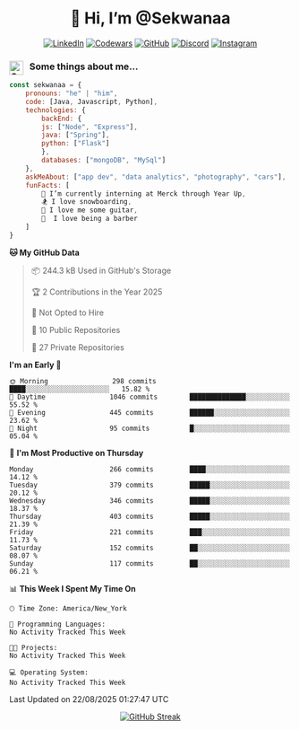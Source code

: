 <h1 align="center" style="font-size = 20px;">👋 Hi, I’m @Sekwanaa</h1>

<div align="center">
	
<a href="https://www.linkedin.com/in/chrisskchia/" target="blank">![LinkedIn](https://img.shields.io/badge/linkedin-%230077B5.svg?style=for-the-badge&logo=linkedin&logoColor=white)</a>
<a href="https://www.codewars.com/users/sekwanaa" target="blank">![Codewars](https://img.shields.io/badge/Codewars-B1361E?style=for-the-badge&logo=codewars&logoColor=grey)</a>
<a href="https://github.com/sekwanaa" target="blank">![GitHub](https://img.shields.io/badge/github-%23121011.svg?style=for-the-badge&logo=github&logoColor=white)</a>
<a href="https://discordapp.com/users/181891769414189056" target="blank">![Discord](https://img.shields.io/badge/Discord-%235865F2.svg?style=for-the-badge&logo=discord&logoColor=white)</a>
<a href="https://www.instagram.com/sekwanaa/" target="blank">![Instagram](https://img.shields.io/badge/Instagram-%23E4405F.svg?style=for-the-badge&logo=Instagram&logoColor=white)</a>

</div>

### <img align="left" alt="Coding" height="25" src="https://media.tenor.com/2aSuT7p_a_UAAAAi/peachcat-cat.gif"> &nbsp; Some things about me...

``` javascript
const sekwanaa = {
	pronouns: "he" | "him",
	code: [Java, Javascript, Python],
	technologies: {
		backEnd: {
		js: ["Node", "Express"],
		java: ["Spring"],
		python: ["Flask"]
		},
		databases: ["mongoDB", "MySql"]
	},
 	askMeAbout: ["app dev", "data analytics", "photography", "cars"],
 	funFacts: [
		🌱 I’m currently interning at Merck through Year Up,
		🏂 I love snowboarding,
		🎸 I love me some guitar,
		💈  I love being a barber
	]
}
```
<!--Github Stats-->

<!--START_SECTION:waka-->
**🐱 My GitHub Data** 

> 📦 244.3 kB Used in GitHub's Storage 
 > 
> 🏆 2 Contributions in the Year 2025
 > 
> 🚫 Not Opted to Hire
 > 
> 📜 10 Public Repositories 
 > 
> 🔑 27 Private Repositories 
 > 
**I'm an Early 🐤** 

```text
🌞 Morning                298 commits         ████░░░░░░░░░░░░░░░░░░░░░   15.82 % 
🌆 Daytime                1046 commits        ██████████████░░░░░░░░░░░   55.52 % 
🌃 Evening                445 commits         ██████░░░░░░░░░░░░░░░░░░░   23.62 % 
🌙 Night                  95 commits          █░░░░░░░░░░░░░░░░░░░░░░░░   05.04 % 
```
📅 **I'm Most Productive on Thursday** 

```text
Monday                   266 commits         ████░░░░░░░░░░░░░░░░░░░░░   14.12 % 
Tuesday                  379 commits         █████░░░░░░░░░░░░░░░░░░░░   20.12 % 
Wednesday                346 commits         █████░░░░░░░░░░░░░░░░░░░░   18.37 % 
Thursday                 403 commits         █████░░░░░░░░░░░░░░░░░░░░   21.39 % 
Friday                   221 commits         ███░░░░░░░░░░░░░░░░░░░░░░   11.73 % 
Saturday                 152 commits         ██░░░░░░░░░░░░░░░░░░░░░░░   08.07 % 
Sunday                   117 commits         ██░░░░░░░░░░░░░░░░░░░░░░░   06.21 % 
```


📊 **This Week I Spent My Time On** 

```text
🕑︎ Time Zone: America/New_York

💬 Programming Languages: 
No Activity Tracked This Week

🐱‍💻 Projects: 
No Activity Tracked This Week

💻 Operating System: 
No Activity Tracked This Week
```


 Last Updated on 22/08/2025 01:27:47 UTC
<!--END_SECTION:waka-->

<div align=center>

[![GitHub Streak](https://github-readme-streak-stats.herokuapp.com/?user=sekwanaa)](https://git.io/streak-stats)
 
</div>


<!---
# CERTIFICATES
### Google IT Automation with Python Specialization

>***Coursera --- Issued September 2022***
Online certificate issued by Coursera building skills using Git, Github, and Python

### Google IT Support Certificate
>***Coursera --- Issued November 2021***
Online certificate issued by Coursera building foundational skills including
troubleshooting and customer service, networking, operating systems, system
administration, and security.
--->

<!---
Jiggly-sensation/Jiggly-sensation is a ✨ special ✨ repository because its `README.md` (this file) appears on your GitHub profile.
You can click the Preview link to take a look at your changes.
--->


